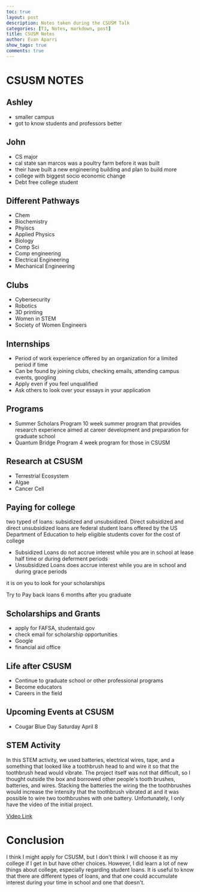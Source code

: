 ```yaml
---
toc: true
layout: post
description: Notes taken during the CSUSM Talk
categories: [T3, Notes, markdown, post]
title: CSUSM Notes
author: Evan Aparri
show_tags: true
comments: true
---
```

# CSUSM NOTES

## Ashley
- smaller campus
- got to know students and professors better

## John
- CS major
- cal state san marcos was a poultry farm before it was built
- their have built a new engineering building and plan to build more
- college with biggest socio economic change
- Debt free college student

## Different Pathways
- Chem
- Biochemistry 
- Phyiscs
- Applied Physics
- Biology
- Comp Sci
- Comp engineering
- Electrical Engineering
- Mechanical Engineering

## Clubs
- Cybersecurity 
- Robotics
- 3D printing
- Women in STEM
- Society of Women Engineers

## Internships
- Period of work experience offered by an organization for a limited period if time
- Can be found by joining clubs, checking emails, attending campus events, googling
- Apply even if you feel unqualified
- Ask others to look over your essays in your application

## Programs
- Summer Scholars Program
10 week summer program that provides research experience aimed at career development and preparation for graduate school
- Quantum Bridge Program
4 week program for those in CSUSM

## Research at CSUSM
- Terrestrial Ecosystem
- Algae
- Cancer Cell

## Paying for college
two typed of loans: subsidized and unsubsidized. Direct subsidized and direct unsubsidized loans are federal student loans offered by the US Department of Education to help eligible students cover for the cost of college
- Subsidized Loans do not accrue interest while you are in school at lease half time or during deferment periods
- Unsubsidized Loans does accrue interest while you are in school and during grace periods

it is on you to look for your scholarships

Try to Pay back loans 6 months after you graduate

## Scholarships and Grants
- apply for FAFSA, studentaid.gov
- check email for scholarship opportunities 
- Google
- financial aid office

## Life after CSUSM
- Continue to graduate school or other professional programs
- Become educators
- Careers in the field

## Upcoming Events at CSUSM
- Cougar Blue Day
Saturday April 8

## STEM Activity
In this STEM activity, we used batteries, electrical wires, tape, and a something that looked like a toothbrush head to and wire it so that the toothbrush head would vibrate. The project itself was not that difficult, so I thought outside the box and borrowed other people's tooth brushes, batteries, and wires. Stacking the batteries the wiring the the toothbrushes would increase the intensity that the toothbrush vibrated at and it was possible to wire two toothbrushes with one battery. Unfortunately, I only have the video of the initial project.

[Video Link](https://www.wevideo.com/view/3014705898)

# Conclusion
I think I might apply for CSUSM, but I don't think I will choose it as my college if I get in but have other choices. However, I did learn a lot of new things about college, especially regarding student loans. It is useful to know that there are different types of loans, and that one could accumulate interest during your time in school and one that doesn't.